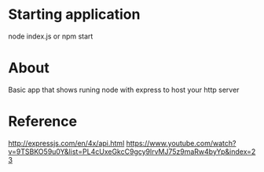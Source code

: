 # Starting application
node index.js   or npm start

# About
Basic app that shows runing node with express to host your http server


# Reference
http://expressjs.com/en/4x/api.html
https://www.youtube.com/watch?v=9TSBKO59u0Y&list=PL4cUxeGkcC9gcy9lrvMJ75z9maRw4byYp&index=23
